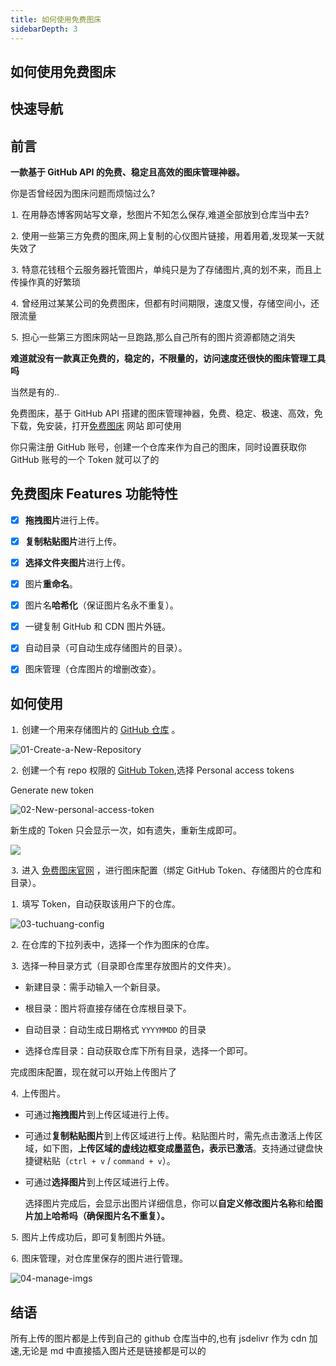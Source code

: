 ```yaml
---
title: 如何使用免费图床
sidebarDepth: 3
---
```


## 如何使用免费图床

## 快速导航

<TOC />

## 前言

**一款基于 GitHub API 的免费、稳定且高效的图床管理神器。**

你是否曾经因为图床问题而烦恼过么?

⒈ 在用静态博客网站写文章，愁图片不知怎么保存,难道全部放到仓库当中去?

⒉ 使用一些第三方免费的图床,网上复制的心仪图片链接，用着用着,发现某一天就失效了

⒊ 特意花钱租个云服务器托管图片，单纯只是为了存储图片,真的划不来，而且上传操作真的好繁琐

⒋ 曾经用过某某公司的免费图床，但都有时间期限，速度又慢，存储空间小，还限流量

⒌ 担心一些第三方图床网站一旦跑路,那么自己所有的图片资源都随之消失

**难道就没有一款真正免费的，稳定的，不限量的，访问速度还很快的图床管理工具吗**

当然是有的..

免费图床，基于 GitHub API 搭建的图床管理神器，免费、稳定、极速、高效，免下载，免安装，打开[免费图床](https://img.itclan.cn) 网站 即可使用

你只需注册 GitHub 账号，创建一个仓库来作为自己的图床，同时设置获取你 GitHub 账号的一个 Token 就可以了的

## 免费图床 Features 功能特性

- [x] **拖拽图片**进行上传。

- [x] **复制粘贴图片**进行上传。

- [x] **选择文件夹图片**进行上传。

- [x] 图片**重命名**。

- [x] 图片名**哈希化**（保证图片名永不重复）。

- [x] 一键复制 GitHub 和 CDN 图片外链。

- [x] 自动目录（可自动生成存储图片的目录）。

- [x] 图床管理（仓库图片的增删改查）。

## 如何使用

⒈ 创建一个用来存储图片的 [GitHub 仓库](https://github.com/new) 。

![01-Create-a-New-Repository](https://cdn.jsdelivr.net/gh/itclanCode/blogimg@main/01-Create-a-New-Repository.6oga5c4va8g0.png)

⒉ 创建一个有 repo 权限的 [GitHub Token](https://github.com/settings/tokens),选择 Personal access tokens

Generate new token

![02-New-personal-access-token](https://cdn.jsdelivr.net/gh/itclanCode/blogimg@main/02-New-personal-access-token.47wszh6220a0.png)

新生成的 Token 只会显示一次，如有遗失，重新生成即可。

![](https://cdn.jsdelivr.net/gh/XPoet/xpoet-image-hosting/PicX/image.krns6rvn9l.png)

⒊ 进入 [免费图床官网](https://img.itclan.cn) ，进行图床配置（绑定 GitHub Token、存储图片的仓库和目录）。

⒈ 填写 Token，自动获取该用户下的仓库。

![03-tuchuang-config](https://cdn.jsdelivr.net/gh/itclanCode/blogimg@main/03-tuchuang-config.1mqq6liabqg0.png)

⒉ 在仓库的下拉列表中，选择一个作为图床的仓库。

⒊ 选择一种目录方式（目录即仓库里存放图片的文件夹）。

- 新建目录：需手动输入一个新目录。

- 根目录：图片将直接存储在仓库根目录下。

- 自动目录：自动生成日期格式 `YYYYMMDD` 的目录

- 选择仓库目录：自动获取仓库下所有目录，选择一个即可。

完成图床配置，现在就可以开始上传图片了

⒋ 上传图片。

- 可通过**拖拽图片**到上传区域进行上传。

- 可通过**复制粘贴图片**到上传区域进行上传。粘贴图片时，需先点击激活上传区域，如下图，**上传区域的虚线边框变成墨蓝色，表示已激活**。支持通过键盘快捷键粘贴（`ctrl + v` / `command + v`）。

* 可通过**选择图片**到上传区域进行上传。


    选择图片完成后，会显示出图片详细信息，你可以**自定义修改图片名称**和**给图片加上哈希吗（确保图片名不重复）。**

⒌ 图片上传成功后，即可复制图片外链。

⒍ 图床管理，对仓库里保存的图片进行管理。

![04-manage-imgs](https://cdn.jsdelivr.net/gh/itclanCode/blogimg@main/04-manage-imgs.2c10z16u7cg0.png)

## 结语

所有上传的图片都是上传到自己的 github 仓库当中的,也有 jsdelivr 作为 cdn 加速,无论是 md 中直接插入图片还是链接都是可以的

<footer-FooterLink :isShareLink="true" :isDaShang="true" />
<footer-FeedBack />
<footer-AvoidCopy />